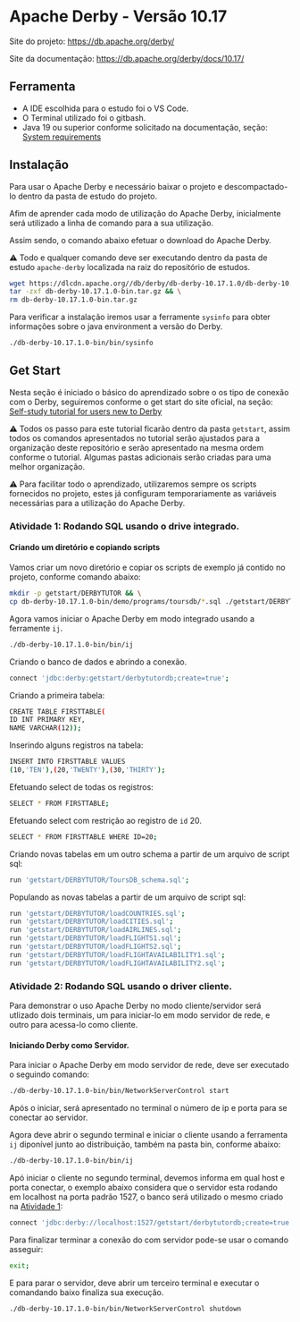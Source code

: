 # Apache Derby - Versão 10.17

Site do projeto: https://db.apache.org/derby/

Site da documentação: https://db.apache.org/derby/docs/10.17/ 

## Ferramenta

- A IDE escolhida para o estudo foi o VS Code.
- O Terminal utilizado foi o gitbash.
- Java 19 ou superior conforme solicitado na documentação, seção: [System requirements](https://db.apache.org/derby/docs/10.17/getstart/cgsintsr.html.) 

## Instalação

Para usar o Apache Derby e necessário baixar o projeto e descompactado-lo dentro da pasta de estudo do projeto.

Afim de aprender cada modo de utilização do Apache Derby, inicialmente será utilizado a linha de comando para a sua utilização.

Assim sendo, o comando abaixo efetuar o download do Apache Derby.

:warning: Todo e qualquer comando deve ser executando dentro da pasta de estudo  `apache-derby` localizada na raiz do repositório de estudos.

```bash
wget https://dlcdn.apache.org//db/derby/db-derby-10.17.1.0/db-derby-10.17.1.0-bin.tar.gz && \
tar -zxf db-derby-10.17.1.0-bin.tar.gz && \
rm db-derby-10.17.1.0-bin.tar.gz
```

Para verificar a instalação iremos usar a ferramente `sysinfo` para obter informações sobre o java environment a versão do Derby.

```bash
./db-derby-10.17.1.0-bin/bin/sysinfo
```

## Get Start 

Nesta seção é iniciado o básico do aprendizado sobre o os tipo de conexão com o Derby, seguiremos conforme o get start do site oficial, na seção: [Self-study tutorial for users new to Derby](https://db.apache.org/derby/docs/10.17/getstart/cgstutorialintro.html)

:warning: Todos os passo para este tutorial ficarão dentro da pasta `getstart`, assim todos os comandos apresentados no tutorial serão ajustados para a organização deste repositório e serão apresentado na mesma ordem conforme o tutorial. Algumas pastas adicionais serão criadas para uma melhor organização.

:warning: Para facilitar todo o aprendizado, utilizaremos sempre os scripts fornecidos no projeto, estes já configuram temporariamente as variáveis necessárias para a utilização do Apache Derby.

### Atividade 1: Rodando SQL usando o drive integrado.

#### Criando um diretório e copiando scripts

Vamos criar um novo diretório e copiar os scripts de exemplo já contido no projeto, conforme comando abaixo: 

```bash
mkdir -p getstart/DERBYTUTOR && \
cp db-derby-10.17.1.0-bin/demo/programs/toursdb/*.sql ./getstart/DERBYTUTOR/ 
```
Agora vamos iniciar o Apache Derby em modo integrado usando a ferramente `ij`.

```bash
./db-derby-10.17.1.0-bin/bin/ij
``` 
Criando o banco de dados e abrindo a conexão.

```bash
connect 'jdbc:derby:getstart/derbytutordb;create=true';
```
Criando a primeira tabela:

```bash
CREATE TABLE FIRSTTABLE(
ID INT PRIMARY KEY,
NAME VARCHAR(12));
```

Inserindo alguns registros na tabela:

```bash
INSERT INTO FIRSTTABLE VALUES 
(10,'TEN'),(20,'TWENTY'),(30,'THIRTY');
```
Efetuando select de todas os registros:

```bash
SELECT * FROM FIRSTTABLE;
```

Efetuando select com restrição ao registro de `id` 20.

```bash
SELECT * FROM FIRSTTABLE WHERE ID=20;
```

Criando novas tabelas em um outro schema a partir de um arquivo de script sql:

```bash
run 'getstart/DERBYTUTOR/ToursDB_schema.sql';
```
Populando as novas tabelas a partir de um arquivo de script sql:

```bash
run 'getstart/DERBYTUTOR/loadCOUNTRIES.sql';
run 'getstart/DERBYTUTOR/loadCITIES.sql';
run 'getstart/DERBYTUTOR/loadAIRLINES.sql';
run 'getstart/DERBYTUTOR/loadFLIGHTS1.sql';
run 'getstart/DERBYTUTOR/loadFLIGHTS2.sql';
run 'getstart/DERBYTUTOR/loadFLIGHTAVAILABILITY1.sql';
run 'getstart/DERBYTUTOR/loadFLIGHTAVAILABILITY2.sql';
```
### Atividade 2: Rodando SQL usando o driver cliente.

Para demonstrar o uso Apache Derby no modo cliente/servidor será utlizado dois terminais, um para iniciar-lo em modo servidor de rede, e outro para acessa-lo como cliente.

#### Iniciando Derby como Servidor.

Para iniciar o Apache Derby em modo servidor de rede, deve ser executado o seguindo comando:

```bash
./db-derby-10.17.1.0-bin/bin/NetworkServerControl start
```

Após o iniciar, será apresentado no terminal o número de ip e porta para se conectar ao servidor.

Agora deve abrir o segundo terminal e iniciar o cliente usando a ferramenta `ij` diponível junto ao distribuição, também na pasta bin, conforme abaixo: 

```bash
./db-derby-10.17.1.0-bin/bin/ij
```

Apó iniciar o cliente no segundo terminal, devemos informa em qual host e porta conectar, o exemplo abaixo considera que o servidor esta rodando em localhost na porta padrão 1527, o banco será utilizado o mesmo criado na [Atividade 1](#atividade-1-rodando-sql-usando-o-drive-integrado):

```bash
connect 'jdbc:derby://localhost:1527/getstart/derbytutordb;create=true';
```

Para finalizar terminar a conexão do com servidor pode-se usar o comando asseguir: 

```bash
exit;
```
E para parar o servidor, deve abrir um terceiro terminal e executar o comandando baixo finaliza sua execução.

```bash
./db-derby-10.17.1.0-bin/bin/NetworkServerControl shutdown
```








 


